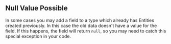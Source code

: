 ## Null Value Possible
In some cases you may add a field to a type which already has Entities created previously. In this case the old data doesn't have a value for the field. 
If this happens, the field will return `null`, so you may need to catch this special exception in your code. 
